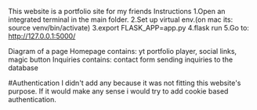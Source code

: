 This website is a portfolio site for my friends
Instructions
1.Open an integrated terminal in the main folder.
2.Set up virtual env.(on mac its: source venv/bin/activate)
3.export FLASK_APP=app.py
4.flask run
5.Go to: http://127.0.0.1:5000/


Diagram of a page
Homepage contains: yt portfolio player, social links, magic button
Inquiries contains: contact form sending inquiries to the database

#Authentication
I didn't add any because it was not fitting this website's purpose.
If it would make any sense i would try to add cookie based authentication.

